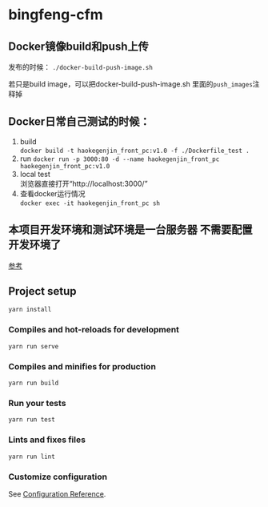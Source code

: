 # bingfeng-cfm

## Docker镜像build和push上传
发布的时候：
```./docker-build-push-image.sh```

若只是build image，可以把docker-build-push-image.sh 里面的```push_images```注释掉

## Docker日常自己测试的时候：

1.  build   
    ```docker build -t haokegenjin_front_pc:v1.0 -f ./Dockerfile_test .```
2.  run 
    ```docker run -p 3000:80 -d --name haokegenjin_front_pc haokegenjin_front_pc:v1.0```
3.  local test  
    浏览器直接打开“http://localhost:3000/”
4.  查看docker运行情况  
    `docker exec -it haokegenjin_front_pc sh`



## 本项目开发环境和测试环境是一台服务器 不需要配置开发环境了
[参考](https://www.jb51.net/article/185255.htm)
## Project setup
```
yarn install
```

### Compiles and hot-reloads for development
```
yarn run serve
```

### Compiles and minifies for production
```
yarn run build
```

### Run your tests
```
yarn run test
```

### Lints and fixes files
```
yarn run lint
```

### Customize configuration
See [Configuration Reference](https://cli.vuejs.org/config/).


